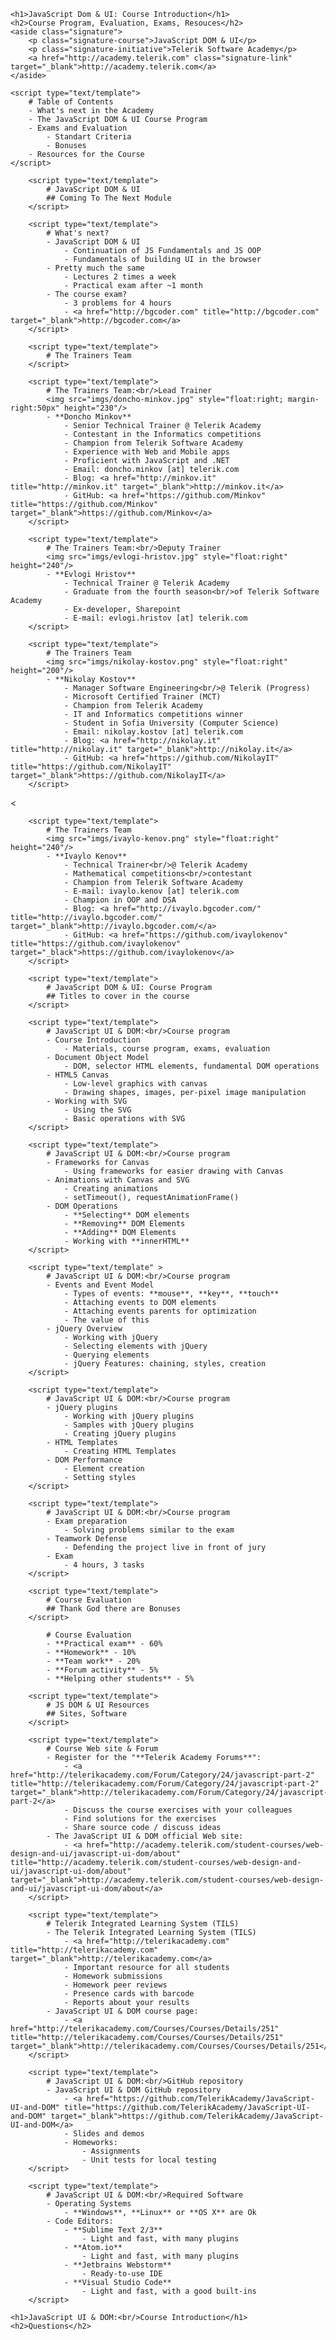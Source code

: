 <!-- attr: { hasScriptWrapper:true, class:"slide-title" } -->
    <h1>JavaScript Dom & UI: Course Introduction</h1>
    <h2>Course Program, Evaluation, Exams, Resouces</h2>
    <aside class="signature">
        <p class="signature-course">JavaScript DOM & UI</p>
        <p class="signature-initiative">Telerik Software Academy</p>
        <a href="http://academy.telerik.com" class="signature-link" target="_blank">http://academy.telerik.com</a>
    </aside>
<!-- attr: { hasScriptWrapper:true } -->
    <script type="text/template">
        # Table of Contents
        - What's next in the Academy
        - The JavaScript DOM & UI Course Program
        - Exams and Evaluation
            - Standart Criteria
            - Bonuses
        - Resources for the Course
    </script>
<!-- section start -->
<!-- attr: { hasScriptWrapper:true, class:"slide-section" } -->
        <script type="text/template">
            # JavaScript DOM & UI
            ## Coming To The Next Module
        </script>
<!-- attr: { hasScriptWrapper:true } -->
        <script type="text/template">
            # What's next?
            - JavaScript DOM & UI
                - Continuation of JS Fundamentals and JS OOP
                - Fundamentals of building UI in the browser
            - Pretty much the same
                - Lectures 2 times a week
                - Practical exam after ~1 month
            - The course exam?
                - 3 problems for 4 hours
                - <a href="http://bgcoder.com" title="http://bgcoder.com" target="_blank">http://bgcoder.com</a>
        </script>
<!-- section start -->
<!-- attr: { hasScriptWrapper:true, class:"slide-section" } -->
        <script type="text/template">
            # The Trainers Team
        </script>
<!-- attr: { hasScriptWrapper:true, style:"font-size:40px" } -->
        <script type="text/template">
            # The Trainers Team:<br/>Lead Trainer
            <img src="imgs/doncho-minkov.jpg" style="float:right; margin-right:50px" height="230"/>
            - **Doncho Minkov**
                - Senior Technical Trainer @ Telerik Academy
                - Contestant in the Informatics competitions
                - Champion from Telerik Software Academy
                - Experience with Web and Mobile apps
                - Proficient with JavaScript and .NET
                - Email: doncho.minkov [at] telerik.com
                - Blog: <a href="http://minkov.it" title="http://minkov.it" target="_blank">http://minkov.it</a>
                - GitHub: <a href="https://github.com/Minkov" title="https://github.com/Minkov" target="_blank">https://github.com/Minkov</a>
        </script>
<!-- attr: { hasScriptWrapper:true } -->
        <script type="text/template">
            # The Trainers Team:<br/>Deputy Trainer
            <img src="imgs/evlogi-hristov.jpg" style="float:right" height="240"/>
            - **Evlogi Hristov**
                - Technical Trainer @ Telerik Academy
                - Graduate from the fourth season<br/>of Telerik Software Academy
                - Ex-developer, Sharepoint
                - E-mail: evlogi.hristov [at] telerik.com
        </script>
<!-- attr: { hasScriptWrapper:true, style:"font-size:40px" } -->
        <script type="text/template">
            # The Trainers Team
            <img src="imgs/nikolay-kostov.png" style="float:right" height="200"/>
            - **Nikolay Kostov**
                - Manager Software Engineering<br/>@ Telerik (Progress)
                - Microsoft Certified Trainer (MCT)
                - Champion from Telerik Academy
                - IT and Informatics competitions winner
                - Student in Sofia University (Computer Science)
                - Email: nikolay.kostov [at] telerik.com
                - Blog: <a href="http://nikolay.it" title="http://nikolay.it" target="_blank">http://nikolay.it</a>
                - GitHub: <a href="https://github.com/NikolayIT" title="https://github.com/NikolayIT" target="_blank">https://github.com/NikolayIT</a>
        </script>
<!-- attr: { hasScriptWrapper:true, style:"font-size:40px" } --><
        <script type="text/template">
            # The Trainers Team
            <img src="imgs/ivaylo-kenov.png" style="float:right" height="240"/>
            - **Ivaylo Kenov**
                - Technical Trainer<br/>@ Telerik Academy
                - Mathematical competitions<br/>contestant
                - Champion from Telerik Software Academy
                - E-mail: ivaylo.kenov [at] telerik.com
                - Champion in OOP and DSA
                - Blog: <a href="http://ivaylo.bgcoder.com/" title="http://ivaylo.bgcoder.com/" target="_blank">http://ivaylo.bgcoder.com/</a>
                - GitHub: <a href="https://github.com/ivaylokenov" title="https://github.com/ivaylokenov" target="_black">https://github.com/ivaylokenov</a>
        </script>
<!-- section start -->
<!-- attr: { hasScriptWrapper:true, class:"slide-section" } -->
        <script type="text/template">
            # JavaScript DOM & UI: Course Program
            ## Titles to cover in the course
        </script>
<!-- attr: { hasScriptWrapper:true, style:"font-size:40px" } -->
        <script type="text/template">
            # JavaScript UI & DOM:<br/>Course program
            - Course Introduction
                - Materials, course program, exams, evaluation
            - Document Object Model
                - DOM, selector HTML elements, fundamental DOM operations
            - HTML5 Canvas
                - Low-level graphics with canvas
                - Drawing shapes, images, per-pixel image manipulation
            - Working with SVG
                - Using the SVG
                - Basic operations with SVG
        </script>
<!-- attr: { hasScriptWrapper:true, style:"font-size:43px" } -->
        <script type="text/template">
            # JavaScript UI & DOM:<br/>Course program
            - Frameworks for Canvas
                - Using frameworks for easier drawing with Canvas
            - Animations with Canvas and SVG
                - Creating animations
                - setTimeout(), requestAnimationFrame()
            - DOM Operations
                - **Selecting** DOM elements
                - **Removing** DOM Elements
                - **Adding** DOM Elements
                - Working with **innerHTML**
        </script>
<!-- attr: { hasScriptWrapper:true, style:"font-size:43px" } -->
        <script type="text/template" >
            # JavaScript UI & DOM:<br/>Course program
            - Events and Event Model
                - Types of events: **mouse**, **key**, **touch**
                - Attaching events to DOM elements
                - Attaching events parents for optimization
                - The value of this
            - jQuery Overview
                - Working with jQuery
                - Selecting elements with jQuery
                - Querying elements
                - jQuery Features: chaining, styles, creation
        </script>
<!-- attr: { hasScriptWrapper:true, style:"font-size:43px" } -->
        <script type="text/template">
            # JavaScript UI & DOM:<br/>Course program
            - jQuery plugins
                - Working with jQuery plugins
                - Samples with jQuery plugins
                - Creating jQuery plugins
            - HTML Templates
                - Creating HTML Templates
            - DOM Performance
                - Element creation
                - Setting styles
        </script>
<!-- attr: { hasScriptWrapper:true } -->
        <script type="text/template">
            # JavaScript UI & DOM:<br/>Course program
            - Exam preparation
                - Solving problems similar to the exam
            - Teamwork Defense
                - Defending the project live in front of jury
            - Exam
                - 4 hours, 3 tasks
        </script>
<!-- section start -->
<!-- attr: { hasScriptWrapper:true, class:"slide-section" } -->
        <script type="text/template">
            # Course Evaluation
            ## Thank God there are Bonuses
        </script>
<!-- attr: { hasScriptWrapper:true, style:"font-size: 50px" } -->
            # Course Evaluation
            - **Practical exam** - 60%
            - **Homework** - 10%
            - **Team work** - 20%
            - **Forum activity** - 5%
            - **Helping other students** - 5%
<!-- section start -->
<!-- attr: { hasScriptWrapper:true, class:"slide-section" } -->
        <script type="text/template">
            # JS DOM & UI Resources
            ## Sites, Software
        </script>
<!-- attr: { hasScriptWrapper:true } -->
        <script type="text/template">
            # Course Web site & Forum
            - Register for the "**Telerik Academy Forums**":
                - <a href="http://telerikacademy.com/Forum/Category/24/javascript-part-2" title="http://telerikacademy.com/Forum/Category/24/javascript-part-2" target="_blank">http://telerikacademy.com/Forum/Category/24/javascript-part-2</a>
                - Discuss the course exercises with your colleagues
                - Find solutions for the exercises
                - Share source code / discuss ideas
            - The JavaScript UI & DOM official Web site:
                - <a href="http://academy.telerik.com/student-courses/web-design-and-ui/javascript-ui-dom/about" title="http://academy.telerik.com/student-courses/web-design-and-ui/javascript-ui-dom/about" target="_blank">http://academy.telerik.com/student-courses/web-design-and-ui/javascript-ui-dom/about</a>
        </script>
<!-- attr: { hasScriptWrapper:true } -->
        <script type="text/template">
            # Telerik Integrated Learning System (TILS)
            - The Telerik Integrated Learning System (TILS)
                - <a href="http://telerikacademy.com" title="http://telerikacademy.com" target="_blank">http://telerikacademy.com</a>
                - Important resource for all students
                - Homework submissions
                - Homework peer reviews
                - Presence cards with barcode
                - Reports about your results
            - JavaScript UI & DOM course page:
                - <a href="http://telerikacademy.com/Courses/Courses/Details/251" title="http://telerikacademy.com/Courses/Courses/Details/251" target="_blank">http://telerikacademy.com/Courses/Courses/Details/251</a>
        </script>
<!-- attr: { hasScriptWrapper:true } -->
        <script type="text/template">
            # JavaScript UI & DOM:<br/>GitHub repository
            - JavaScript UI & DOM GitHub repository
                - <a href="https://github.com/TelerikAcademy/JavaScript-UI-and-DOM" title="https://github.com/TelerikAcademy/JavaScript-UI-and-DOM" target="_blank">https://github.com/TelerikAcademy/JavaScript-UI-and-DOM</a>
                - Slides and demos
                - Homeworks:
                    - Assignments
                    - Unit tests for local testing
        </script>
<!-- attr: { hasScriptWrapper:true, style:"font-size: 43px" } -->
        <script type="text/template">
            # JavaScript UI & DOM:<br/>Required Software
            - Operating Systems
                - **Windows**, **Linux** or **OS X** are Ok
            - Code Editors:
                - **Sublime Text 2/3**
                    - Light and fast, with many plugins
                - **Atom.io**
                    - Light and fast, with many plugins
                - **Jetbrains Webstorm**
                    - Ready-to-use IDE
                - **Visual Studio Code**
                    - Light and fast, with a good built-ins
        </script>
<!-- attr: { hasScriptWrapper:true, class:"slide-questions" } -->
    <h1>JavaScript UI & DOM:<br/>Course Introduction</h1>
    <h2>Questions</h2>
